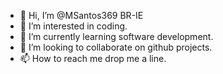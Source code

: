 - 👋 Hi, I’m @MSantos369 BR-IE
- 👀 I’m interested in coding.
- 🌱 I’m currently learning software development.
- 💞️ I’m looking to collaborate on github projects.
- 📫 How to reach me drop me a line.

<!---
MSantos369/MSantos369 is a ✨ special ✨ repository because its `README.md` (this file) appears on your GitHub profile.
You can click the Preview link to take a look at your changes.
--->
